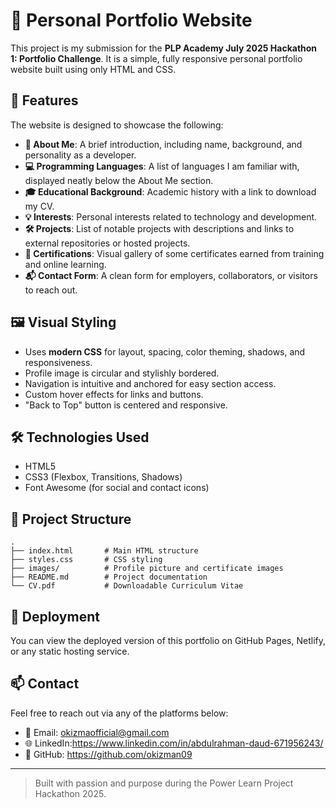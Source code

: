 
# 💼 Personal Portfolio Website

This project is my submission for the **PLP Academy July 2025 Hackathon 1: Portfolio Challenge**. It is a simple, fully responsive personal portfolio website built using only HTML and CSS.

## 🌟 Features

The website is designed to showcase the following:

- **👤 About Me**: A brief introduction, including name, background, and personality as a developer.
- **💻 Programming Languages**: A list of languages I am familiar with, displayed neatly below the About Me section.
- **🎓 Educational Background**: Academic history with a link to download my CV.
- **💡 Interests**: Personal interests related to technology and development.
- **🛠️ Projects**: List of notable projects with descriptions and links to external repositories or hosted projects.
- **📜 Certifications**: Visual gallery of some certificates earned from training and online learning.
- **📬 Contact Form**: A clean form for employers, collaborators, or visitors to reach out.

## 🖼️ Visual Styling

- Uses **modern CSS** for layout, spacing, color theming, shadows, and responsiveness.
- Profile image is circular and stylishly bordered.
- Navigation is intuitive and anchored for easy section access.
- Custom hover effects for links and buttons.
- "Back to Top" button is centered and responsive.

## 🛠️ Technologies Used

- HTML5
- CSS3 (Flexbox, Transitions, Shadows)
- Font Awesome (for social and contact icons)

## 📁 Project Structure

```
.
├── index.html       # Main HTML structure
├── styles.css       # CSS styling
├── images/          # Profile picture and certificate images
├── README.md        # Project documentation
└── CV.pdf           # Downloadable Curriculum Vitae
```

## 🚀 Deployment

You can view the deployed version of this portfolio on GitHub Pages, Netlify, or any static hosting service.

## 📫 Contact

Feel free to reach out via any of the platforms below:

- 📧 Email: okizmaofficial@gmail.com
- 🌐 LinkedIn:https://www.linkedin.com/in/abdulrahman-daud-671956243/
- 🐙 GitHub: https://github.com/okizman09

---

> Built with passion and purpose during the Power Learn Project Hackathon 2025.
